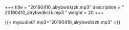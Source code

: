 +++
title = "20190410_alrybwdkrzk.mp3"
description = " 20190410_alrybwdkrzk.mp3 "
weight = 20
+++

{{< myaudio01 mp3="20190410_alrybwdkrzk.mp3" >}}

